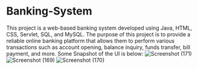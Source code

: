# Banking-System
This project is a web-based banking system developed using Java, HTML, CSS, Servlet, SQL, and MySQL. The purpose of this project is to provide a reliable online banking platform that allows them to perform various transactions such as account opening, balance inquiry, funds transfer, bill payment, and more.
Some Snapshot of the UI is below:
![Screenshot (171)](https://user-images.githubusercontent.com/84301459/235939577-d8179386-ffcb-422b-bd87-c2d483b36038.png)
![Screenshot (169)](https://user-images.githubusercontent.com/84301459/235939874-c7d2f955-d5c9-4cb4-8753-f0272c088581.png)
![Screenshot (170)](https://user-images.githubusercontent.com/84301459/235940449-cbf21250-0b9a-45f7-b794-c5d3e9e097b3.png)



